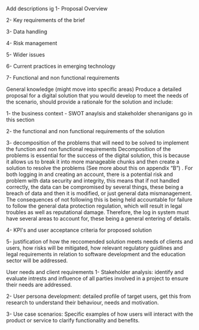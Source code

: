 Add descriptions ig
1- Proposal Overview

2- Key requirements of the brief

3- Data handling

4- Risk management

5- Wider issues

6- Current practices in emerging technology

7- Functional and non functional requirements

General knowledge (might move into specific areas)
Produce a detailed proposal for a digital solution that you would develop to meet the needs of the scenario, should provide a rationale for the solution and include:

1- the business context - SWOT anaylsis and stakeholder shenanigans go in this section

2- the functional and non functional requirements of the solution

3- decomposition of the problems that will need to be solved to implement the function and non functional requirements
Decomposition of the problems is essential for the success of the digital solution, this is because it allows us to break it into more manageable chunks and then create a solution to resolve the problems (See more about this on appendix “B”) . For both logging in and creating an account, there is a potential risk and problem with data security and integrity, this means that if not handled correctly, the data can be compromised by several things, these being a breach of data and then it is modified, or just general data mismanagement. The consequences of not following this is being held accountable for failure to follow the general data protection regulation, which will result in legal troubles as well as reputational damage. Therefore, the log in system must have several areas to account for, these being a general entering of details.

4- KPI's and user acceptance criteria for proposed solution

5- justification of how the reccomended solution meets needs of clients and users, how risks will be mitigated, how relevant regulatory guidlines and legal requirements in relation to software development and the education sector will be addressed.

User needs and client requirements
1- Stakeholder analysis: identify and evaluate intrests and influence of all parties involved in a project to ensure their needs are addressed.

2- User persona development: detailed profile of target users, get this from research to understand their behaviour, needs and motivation.

3- Use case scenarios: Specific examples of how users will interact with the product or service to clarify functionality and benefits.
